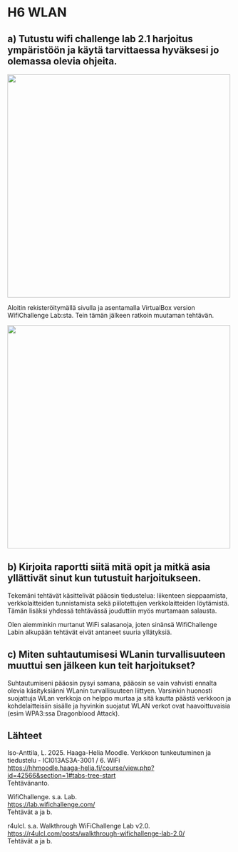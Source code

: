 # H6 WLAN

## a) Tutustu wifi challenge lab 2.1 harjoitus ympäristöön ja käytä tarvittaessa hyväksesi jo olemassa olevia ohjeita.

<img src="https://github.com/user-attachments/assets/63576b73-a64b-408d-982f-681c555ff8fd" width="500"> <br/>

Aloitin rekisteröitymällä sivulla ja asentamalla VirtualBox version WifiChallenge Lab:sta. Tein tämän jälkeen ratkoin muutaman tehtävän. 

<img src="https://github.com/user-attachments/assets/8975797f-8b43-4697-a2d2-0ae6ec05ad1a" width="500"> <br/>

## b) Kirjoita raportti siitä mitä opit ja mitkä asia yllättivät sinut kun tutustuit harjoitukseen.

Tekemäni tehtävät käsittelivät pääosin tiedustelua: liikenteen sieppaamista, verkkolaitteiden tunnistamista sekä piilotettujen verkkolaitteiden löytämistä. Tämän lisäksi yhdessä tehtävässä jouduttiin myös murtamaan salausta. 

Olen aiemminkin murtanut WiFi salasanoja, joten sinänsä WifiChallenge Labin alkupään tehtävät eivät antaneet suuria yllätyksiä. 

## c) Miten suhtautumisesi WLanin turvallisuuteen muuttui sen jälkeen kun teit harjoitukset?

Suhtautumiseni pääosin pysyi samana, pääosin se vain vahvisti ennalta olevia käsityksiänni WLanin turvallisuuteen liittyen. Varsinkin huonosti suojattuja WLan verkkoja on helppo murtaa ja sitä kautta päästä verkkoon ja kohdelaitteisiin sisälle ja hyvinkin suojatut WLAN verkot ovat haavoittuvaisia (esim WPA3:ssa Dragonblood Attack). 


## Lähteet
Iso-Anttila, L. 2025. Haaga-Helia Moodle. Verkkoon tunkeutuminen ja tiedustelu - ICI013AS3A-3001 / 6. WiFi    
https://hhmoodle.haaga-helia.fi/course/view.php?id=42566&section=1#tabs-tree-start    
Tehtävänanto.    

WifiChallenge. s.a. Lab.    
https://lab.wifichallenge.com/    
Tehtävät a ja b.    

r4ulcl. s.a. Walkthrough WiFiChallenge Lab v2.0.    
https://r4ulcl.com/posts/walkthrough-wifichallenge-lab-2.0/    
Tehtävät a ja b.    
